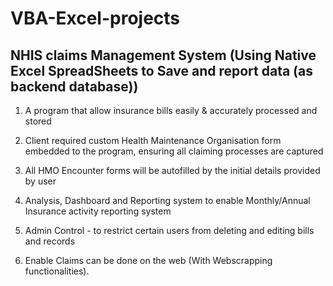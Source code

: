 # VBA-Excel-projects
## NHIS claims Management System (Using Native Excel SpreadSheets to Save and report data (as backend database)) 

 1. A program that allow insurance bills easily & accurately processed and stored
 > 
 2. Client required custom Health Maintenance Organisation form embedded to the program, ensuring all claiming processes are captured
 > 
 3. All HMO Encounter forms will be autofilled by the initial details provided by user
 > 
 4. Analysis, Dashboard and Reporting system to enable Monthly/Annual Insurance activity reporting system
 > 
 5. Admin Control - to restrict certain users from deleting and editing bills and records 
 > 
 6. Enable Claims can be done on the web (With Webscrapping functionalities).

